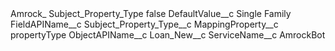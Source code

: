 <?xml version="1.0" encoding="UTF-8"?>
<CustomMetadata xmlns="http://soap.sforce.com/2006/04/metadata" xmlns:xsi="http://www.w3.org/2001/XMLSchema-instance" xmlns:xsd="http://www.w3.org/2001/XMLSchema">
    <label>Amrock_ Subject_Property_Type</label>
    <protected>false</protected>
    <values>
        <field>DefaultValue__c</field>
        <value xsi:type="xsd:string">Single Family</value>
    </values>
    <values>
        <field>FieldAPIName__c</field>
        <value xsi:type="xsd:string">Subject_Property_Type__c</value>
    </values>
    <values>
        <field>MappingProperty__c</field>
        <value xsi:type="xsd:string">propertyType</value>
    </values>
    <values>
        <field>ObjectAPIName__c</field>
        <value xsi:type="xsd:string">Loan_New__c</value>
    </values>
    <values>
        <field>ServiceName__c</field>
        <value xsi:type="xsd:string">AmrockBot</value>
    </values>
</CustomMetadata>
